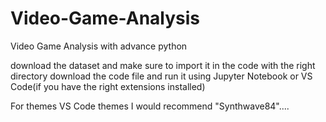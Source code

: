 # Video-Game-Analysis
Video Game Analysis with advance python

download the dataset and make sure to import it in the code with the right directory
download the code file and run it using Jupyter Notebook or VS Code(if you have the right extensions installed)


For themes VS Code themes I would recommend "Synthwave84"....
